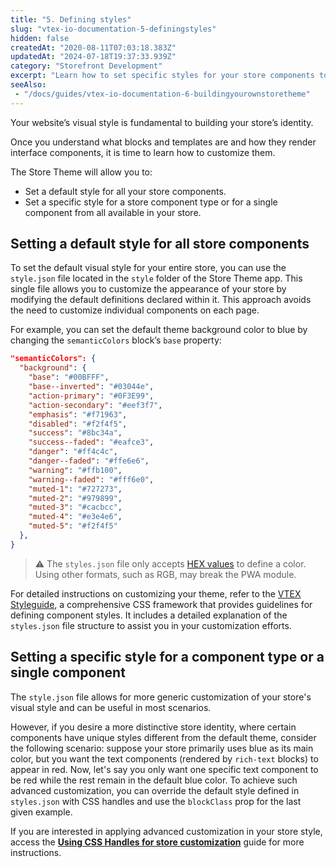 ```yaml
---
title: "5. Defining styles"
slug: "vtex-io-documentation-5-definingstyles"
hidden: false
createdAt: "2020-08-11T07:03:18.383Z"
updatedAt: "2024-07-18T19:37:33.939Z"
category: "Storefront Development"
excerpt: "Learn how to set specific styles for your store components to enhance your store's user experience."
seeAlso:
 - "/docs/guides/vtex-io-documentation-6-buildingyourownstoretheme"
---
```


Your website’s visual style is fundamental to building your store’s identity.

Once you understand what blocks and templates are and how they render interface components, it is time to learn how to customize them.

The Store Theme will allow you to:

- Set a default style for all your store components.
- Set a specific style for a store component type or for a single component from all available in your store.

## Setting a default style for all store components

To set the default visual style for your entire store, you can use the `style.json` file located in the `style` folder of the Store Theme app. This single file allows you to customize the appearance of your store by modifying the default definitions declared within it. This approach avoids the need to customize individual components on each page.

For example, you can set the default theme background color to blue by changing the `semanticColors` block’s `base` property:

```json
"semanticColors": {
  "background": {
    "base": "#00BFFF",
    "base--inverted": "#03044e",
    "action-primary": "#0F3E99",
    "action-secondary": "#eef3f7",
    "emphasis": "#f71963",
    "disabled": "#f2f4f5",
    "success": "#8bc34a",
    "success--faded": "#eafce3",
    "danger": "#ff4c4c",
    "danger--faded": "#ffe6e6",
    "warning": "#ffb100",
    "warning--faded": "#fff6e0",
    "muted-1": "#727273",
    "muted-2": "#979899",
    "muted-3": "#cacbcc",
    "muted-4": "#e3e4e6",
    "muted-5": "#f2f4f5"
  },
}
```

>⚠ The `styles.json` file only accepts [HEX values](https://www.w3schools.com/html/html_colors_hex.asp) to define a color. Using other formats, such as RGB, may break the PWA module.

For detailed instructions on customizing your theme, refer to the [VTEX Styleguide](https://styleguide.vtex.com/#/Styles), a comprehensive CSS framework that provides guidelines for defining component styles. It includes a detailed explanation of the `styles.json` file structure to assist you in your customization efforts.

## Setting a specific style for a component type or a single component

The `style.json` file allows for more generic customization of your store's visual style and can be useful in most scenarios.

However, if you desire a more distinctive store identity, where certain components have unique styles different from the default theme, consider the following scenario: suppose your store primarily uses blue as its main color, but you want the text components (rendered by `rich-text` blocks) to appear in red. Now, let's say you only want one specific text component to be red while the rest remain in the default blue color. To achieve such advanced customization, you can override the default style defined in `styles.json` with CSS handles and use the `blockClass` prop for the last given example.

If you are interested in applying advanced customization in your store style, access the [**Using CSS Handles for store customization**](https://developers.vtex.com/docs/guides/vtex-io-documentation-using-css-handles-for-store-customization/) guide for more instructions.
